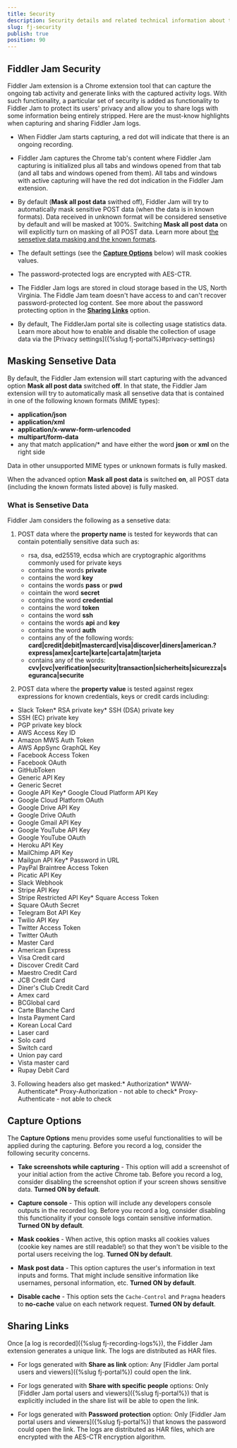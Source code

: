 ```yaml
---
title: Security
description: Security details and related technical information about the Fiddler Jam sharing and capturing functionalities.
slug: fj-security
publish: true
position: 90
---
```



## Fiddler Jam Security

Fiddler Jam extension is a Chrome extension tool that can capture the ongoing tab activity and generate links with the captured activity logs. With such functionality, a particular set of security is added as functionality to Fiddler Jam to protect its users' privacy and allow you to share logs with some information being entirely stripped. Here are the must-know highlights when capturing and sharing Fiddler Jam logs.

- When Fiddler Jam starts capturing, a red dot will indicate that there is an ongoing recording.

- Fiddler Jam captures the Chrome tab's content where Fiddler Jam capturing is initialized plus all tabs and windows opened from that tab (and all tabs and windows opened from them). All tabs and windows with active capturing will have the red dot indication in the Fiddler Jam extension.

- By default (**Mask all post data** swithed off), Fiddler Jam will try to automatically mask sensitive POST data (when the data is in known formats). Data received in unknown format will be considered sensetive by default and will be masked at 100%. Switching  **Mask all post data** on will explicitly turn on masking of all POST data. Learn more about [the sensetive data masking and the known formats](#masking-sensetive-data). 

- The default settings (see the [**Capture Options**](#capture-options) below) will mask cookies values.

- The password-protected logs are encrypted with AES-CTR.

- The Fiddler Jam logs are stored in cloud storage based in the US, North Virginia. The Fiddle Jam team doesn't have access to and can't recover password-protected log content. See more about the password protecting option in the [**Sharing Links**](#sharing-links) option.

- By default, The FiddlerJam portal site is collecting usage statistics data. Learn more about how to enable and disable the collection of usage data via the [Privacy settings]({%slug fj-portal%}#privacy-settings) 


## Masking Sensetive Data

By default, the Fiddler Jam extension will start capturing with the advanced option **Mask all post data** switched **off**. In that state, the Fiddler Jam extension will try to automatically mask all sensetive data that is contained in one of the following known formats (MIME types):

- **application/json**
- **application/xml**
- **application/x-www-form-urlencoded**
- **multipart/form-data**
- any that match application/* and have either the word **json** or **xml** on the right side

Data in other unsupported MIME types or unknown formats is fully masked. 

When the advanced option **Mask all post data** is switched **on**, all POST data (including the known formats listed above) is fully masked.

### What is Sensetive Data

Fiddler Jam considers the following as a sensetive data:

1. POST data where the **property name** is tested for keywords that can contain potentially sensitive data such as:
    - rsa, dsa, ed25519, ecdsa which are cryptographic algorithms commonly used for private keys
    - contains the words **private** 
    - contains the word **key**
    - contains the words **pass** or **pwd**
    - cointain the word **secret**
    - contqins the word **credential**
    - contains the word **token**
    - contains the word **ssh**
    - contains the words **api** and **key**
    - contains the word **auth**
    - contains any of the following words: **card|credit|debit|mastercard|visa|discover|diners|american.?express|amex|carte|karte|carta|atm|tarjeta**
    - contains any of the words: **cvv|cvc|verification|security|transaction|sicherheits|sicurezza|seguranca|securite**

2. POST data where the **property value** is tested against regex expressions for known credentials, keys or credit cards including:

* Slack Token* RSA private key* SSH (DSA) private key
* SSH (EC) private key
* PGP private key block
* AWS Access Key ID
* Amazon MWS Auth Token
* AWS AppSync GraphQL Key 
* Facebook Access Token
* Facebook OAuth
* GitHubToken
* Generic API Key 
* Generic Secret
* Google API Key* Google Cloud Platform API Key
* Google Cloud Platform OAuth
* Google Drive API Key 
* Google Drive OAuth
* Google Gmail API Key
* Google YouTube API Key
* Google YouTube OAuth
* Heroku API Key
* MailChimp API Key 
* Mailgun API Key* Password in URL
* PayPal Braintree Access Token 
* Picatic API Key
* Slack Webhook
* Stripe API Key
* Stripe Restricted API Key* Square Access Token
* Square OAuth Secret
* Telegram Bot API Key
* Twilio API Key
* Twitter Access Token
* Twitter OAuth
* Master Card
* American Express 
* Visa Credit card
* Discover Credit Card  
* Maestro Credit Card 
* JCB Credit Card
* Diner's Club Credit Card 
* Amex card  
* BCGlobal card 
* Carte Blanche Card 
* Insta Payment Card  
* Korean Local Card 
* Laser card 
* Solo card 
* Switch card 
* Union pay card
* Vista master card 
* Rupay Debit Card 



3. Following headers also get masked:* Authorization* WWW-Authenticate* Proxy-Authorization - not able to check* Proxy-Authenticate - not able to check

## Capture Options

The **Capture Options** menu provides some useful functionalities to will be applied during the capturing. Before you record a log, consider the following security concerns.

- **Take screenshots while capturing** - This option will add a screenshot of your initial action from the active Chrome tab. Before you record a log, consider disabling the screenshot option if your screen shows sensitive data. **Turned ON by default**.

- **Capture console** - This option will include any developers console outputs in the recorded log. Before you record a log, consider disabling this functionality if your console logs contain sensitive information. **Turned ON by default**.

- **Mask cookies** - When active, this option masks all cookies values (cookie key names are still readable!) so that they won't be visible to the portal users receiving the log. **Turned ON by default**.

- **Mask post data** - This option captures the user's information in text inputs and forms. That might include sensitive information like usernames, personal information, etc. **Turned ON by default**.

- **Disable cache** - This option sets the `Cache-Control` and `Pragma` headers to **no-cache** value on each network request. **Turned ON by default**.

## Sharing Links

Once [a log is recorded]({%slug fj-recording-logs%}), the Fiddler Jam extension generates a unique link. The logs are distributed as HAR files.

- For logs generated with **Share as link** option:  Any [Fiddler Jam portal users and viewers]({%slug fj-portal%}) could open the link.

- For logs generated with **Share with specific people** options:  Only [Fiddler Jam portal users and viewers]({%slug fj-portal%}) that is explicitly included in the share list will be able to open the link.

- For logs generated with **Password protection** option: Only [Fiddler Jam portal users and viewers]({%slug fj-portal%}) that knows the password could open the link. The logs are distributed as HAR files, which are encrypted with the AES-CTR encryption algorithm.
